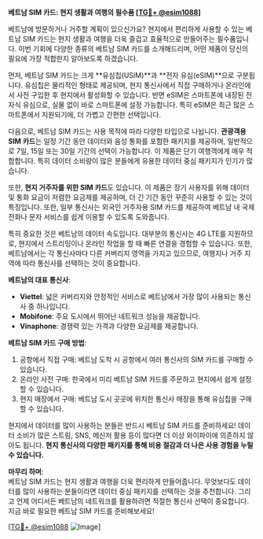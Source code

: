 **베트남 SIM 카드: 현지 생활과 여행의 필수품 [[TG💪+ @esim1088](https://t.me/s/esim1088)]**

베트남에 방문하거나 거주할 계획이 있으신가요? 현지에서 편리하게 사용할 수 있는 베트남 SIM 카드는 현지 생활과 여행을 더욱 즐겁고 효율적으로 만들어주는 필수품입니다. 이번 기회에 다양한 종류의 베트남 SIM 카드를 소개해드리며, 어떤 제품이 당신의 필요에 가장 적합한지 알아보도록 하겠습니다.

먼저, 베트남 SIM 카드는 크게 **유심칩(USIM)**과 **전자 유심(eSIM)**으로 구분됩니다. 유심칩은 물리적인 형태로 제공되며, 현지 통신사에서 직접 구매하거나 온라인에서 사전 구입한 후 현지에서 활성화할 수 있습니다. 반면 eSIM은 스마트폰에 내장된 전자식 유심으로, 실물 없이 바로 스마트폰에 설정 가능합니다. 특히 eSIM은 최근 많은 스마트폰에서 지원되기에, 더 가볍고 간편한 선택입니다.

다음으로, 베트남 SIM 카드는 사용 목적에 따라 다양한 타입으로 나뉩니다. **관광객용 SIM 카드**는 일정 기간 동안 데이터와 음성 통화를 포함한 패키지를 제공하며, 일반적으로 7일, 15일 또는 30일 기간의 선택이 가능합니다. 이 제품은 단기 여행객에게 매우 적합합니다. 특히 데이터 소비량이 많은 분들에게 유용한 데이터 중심 패키지가 인기가 많습니다.

또한, **현지 거주자를 위한 SIM 카드**도 있습니다. 이 제품은 장기 사용자를 위해 데이터 및 통화 요금이 저렴한 요금제를 제공하며, 더 긴 기간 동안 꾸준히 사용할 수 있는 것이 특징입니다. 또한, 일부 통신사는 외국인 거주자용 SIM 카드를 제공하여 베트남 내 국제 전화나 문자 서비스를 쉽게 이용할 수 있도록 도와줍니다.

특히 중요한 것은 베트남의 데이터 속도입니다. 대부분의 통신사는 4G LTE를 지원하므로, 현지에서 스트리밍이나 온라인 작업을 할 때 빠른 연결을 경험할 수 있습니다. 또한, 베트남에서는 각 통신사마다 다른 커버리지 영역을 가지고 있으므로, 여행지나 거주 지역에 따라 통신사를 선택하는 것이 중요합니다.

**베트남의 대표 통신사**:  
- **Viettel**: 넓은 커버리지와 안정적인 서비스로 베트남에서 가장 많이 사용되는 통신사 중 하나입니다.  
- **Mobifone**: 주요 도시에서 뛰어난 네트워크 성능을 제공합니다.  
- **Vinaphone**: 경쟁력 있는 가격과 다양한 요금제를 제공합니다.  

**베트남 SIM 카드 구매 방법**:  
1. 공항에서 직접 구매: 베트남 도착 시 공항에서 여러 통신사의 SIM 카드를 구매할 수 있습니다.  
2. 온라인 사전 구매: 한국에서 미리 베트남 SIM 카드를 주문하고 현지에서 쉽게 설정할 수 있습니다.  
3. 현지 매장에서 구매: 베트남 도시 곳곳에 위치한 통신사 매장을 통해 유심칩을 구매할 수 있습니다.  

현지에서 데이터를 많이 사용하는 분들은 반드시 베트남 SIM 카드를 준비하세요! 데이터 소비가 많은 스트림, SNS, 메신저 활용 등이 많다면 더 이상 와이파이에 의존하지 않아도 됩니다. **현지 통신사의 다양한 패키지를 통해 비용 절감과 더 나은 사용 경험을 누릴 수 있습니다.**

**마무리 하며**:  
베트남 SIM 카드는 현지 생활과 여행을 더욱 편리하게 만들어줍니다. 무엇보다도 데이터를 많이 사용하는 분들이라면 데이터 중심 패키지를 선택하는 것을 추천합니다. 그리고 언제 어디서든 베트남의 네트워크를 활용하려면 적절한 통신사 선택이 중요합니다. 지금 바로 필요한 베트남 SIM 카드를 준비해보세요!

[[TG💪+ @esim1088](https://t.me/s/esim1088) ![Image](https://i.postimg.cc/Y0z9fWf4/image.png)]
